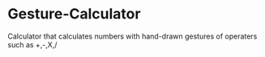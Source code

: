 Gesture-Calculator
==================

Calculator that calculates numbers with hand-drawn gestures of operaters such as +,-,X,/ 
